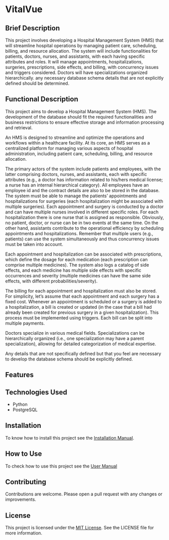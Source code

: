 # VitalVue

## Brief Description

This project involves developing a Hospital Management System (HMS) that will
streamline hospital operations by managing patient care, scheduling, billing,
and resource allocation. The system will include functionalities for patients,
doctors, nurses, and assistants, with each having specific attributes and roles.
It will manage appointments, hospitalizations, surgeries, prescriptions, side
effects, and billing, with concurrency issues and triggers considered. Doctors
will have specializations organized hierarchically. any necessary database
schema details that are not explicitly defined should be determined.

## Functional Description

This project aims to develop a Hospital Management System (HMS). The development
of the database should fit the required functionalities and business
restrictions to ensure effective storage and information processing and
retrieval.

An HMS is designed to streamline and optimize the operations and workflows
within a healthcare facility. At its core, an HMS serves as a centralized
platform for managing various aspects of hospital administration, including
patient care, scheduling, billing, and resource allocation.

The primary actors of the system include patients and employees, with the latter
comprising doctors, nurses, and assistants, each with specific attributes (e.g.,
a doctor has information related to his/hers medical license; a nurse has an
internal hierarchical category). All employees have an employee id and the
contract details are also to be stored in the database. The system must be able
to manage the patients’ appointments and hospitalizations for surgeries (each
hospitalization might be associated with multiple surgeries). Each appointment
and surgery is conducted by a doctor and can have multiple nurses involved in
different specific roles. For each hospitalization there is one nurse that is
assigned as responsible. Obviously, no patient, doctor, or nurse can be in two
events at the same time. On the other hand, assistants contribute to the
operational efficiency by scheduling appointments and hospitalizations. Remember
that multiple users (e.g., patients) can use the system simultaneously and thus
concurrency issues must be taken into account.

Each appointment and hospitalization can be associated with prescriptions, which
define the dosage for each medication (each prescription can comprise multiple
medicines). The system also logs a catalog of side effects, and each medicine
has multiple side effects with specific occurrences and severity (multiple
medicines can have the same side effects, with different
probabilities/severity). 

The billing for each appointment and hospitalization must also be stored. For
simplicity, let’s assume that each appointment and each surgery has a fixed
cost. Whenever an appointment is scheduled or a surgery is added to a
hospitalization, a bill is created or updated (in the case that a bill had
already been created for previous surgery in a given hospitalization). This
process must be implemented using triggers. Each bill can be split into multiple
payments. 

Doctors specialize in various medical fields. Specializations can be
hierarchically organized (i.e., one specialization may have a parent
specialization), allowing for detailed categorization of medical expertise.  

Any details that are not specifically defined but that you feel are necessary to
develop the database schema should be explicitly defined.

## Features

## Technologies Used

- Python
- PostgreSQL

## Installation

To know how to install this project see the [Installation
Manual](/docs/installation-manual.md).

## How to Use

To check how to use this project see the [User Manual](/docs/user-manual.md)

## Contributing

Contributions are welcome. Please open a pull request with any changes or improvements.

## License

This project is licensed under the [MIT License](LICENSE). See the LICENSE file for more information.
